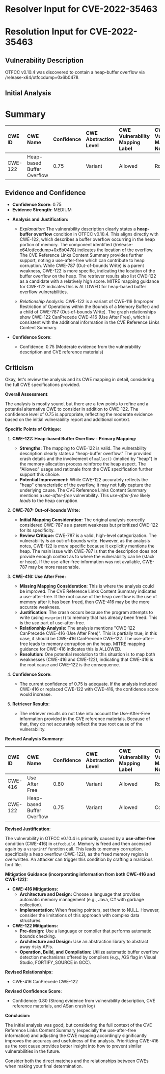 # Resolver Input for CVE-2022-35463

# Resolution Input for CVE-2022-35463

## Vulnerability Description
OTFCC v0.10.4 was discovered to contain a heap-buffer overflow via /release-x64/otfccdump+0x6b0478.

## Initial Analysis
# Summary
| CWE ID  | CWE Name                       | Confidence | CWE Abstraction Level | CWE Vulnerability Mapping Label | CWE-Vulnerability Mapping Notes |
| :-------- | :----------------------------- | :--------- | :-------------------- | :------------------------------ | :------------------------------ |
| CWE-122 | Heap-based Buffer Overflow | 0.75       | Variant               | Allowed                         | Root cause                   |

## Evidence and Confidence

*   **Confidence Score:** 0.75
*   **Evidence Strength:** MEDIUM

- **Analysis and Justification:**
  - *Explanation:* The vulnerability description clearly states a **heap-buffer overflow** condition in OTFCC v0.10.4. This aligns directly with CWE-122, which describes a buffer overflow occurring in the heap portion of memory. The component identified (/release-x64/otfccdump+0x6b0478) indicates the location of the overflow. The CVE Reference Links Content Summary provides further support, noting a use-after-free which can contribute to heap corruption. While CWE-787 (Out-of-bounds Write) is a parent weakness, CWE-122 is more specific, indicating the location of the buffer overflow on the heap. The retriever results also list CWE-122 as a candidate with a relatively high score. MITRE mapping guidance for CWE-122 indicates this is ALLOWED for heap-based buffer overflow vulnerabilities.

  - *Relationship Analysis:* CWE-122 is a variant of CWE-119 (Improper Restriction of Operations within the Bounds of a Memory Buffer) and a child of CWE-787 (Out-of-bounds Write). The graph relationships show CWE-122 CanPrecede CWE-416 (Use After Free), which is consistent with the additional information in the CVE Reference Links Content Summary.

- **Confidence Score:**
  - Confidence: 0.75 (Moderate evidence from the vulnerability description and CVE reference materials)

## Criticism
Okay, let's review the analysis and its CWE mapping in detail, considering the full CWE specifications provided.

**Overall Assessment:**

The analysis is mostly sound, but there are a few points to refine and a potential alternative CWE to consider in addition to CWE-122. The confidence level of 0.75 is appropriate, reflecting the moderate evidence based on the initial vulnerability report and additional context.

**Specific Points of Critique:**

1.  **CWE-122: Heap-based Buffer Overflow - Primary Mapping:**

    *   **Strengths:** The mapping to CWE-122 is valid. The vulnerability description clearly states a "heap-buffer overflow." The provided crash details and the involvement of `malloc()` (implied by "heap") in the memory allocation process reinforce the heap aspect. The "Allowed" usage and rationale from the CWE specification further support this choice.
    *   **Potential Improvement:** While CWE-122 accurately reflects the "heap" characteristic of the overflow, it may not fully capture the underlying cause. The CVE Reference Links Content Summary mentions a *use-after-free* vulnerability. This *use-after-free* likely *leads* to the heap corruption.

2.  **CWE-787: Out-of-bounds Write:**

    *   **Initial Mapping Consideration:** The original analysis correctly considered CWE-787 as a parent weakness but prioritized CWE-122 for its specificity.
    *   **Review Critique:** CWE-787 is a valid, high-level categorization. The vulnerability *is* an out-of-bounds write. However, as the analysis notes, CWE-122 is *more* specific because it explicitly mentions the heap. The main issue with CWE-787 is that the description does not provide enough context as to where the vulnerability can lie (stack or heap). If the use-after-free information was not available, CWE-787 may be more reasonable.

3.  **CWE-416: Use After Free:**

    *   **Missing Mapping Consideration:** This is where the analysis could be improved. The CVE Reference Links Content Summary indicates a use-after-free. If the root cause of the heap overflow is the use of memory after it has been freed, then CWE-416 may be the more accurate weakness.
    *   **Justification:** The crash occurs because the program attempts to write (using `vsnprintf`) to memory that has already been freed. This is the *use* part of use-after-free.
    *   **Relationship Analysis:** The analysis mentions "CWE-122 CanPrecede CWE-416 (Use After Free)". This is partially true; in this case, it should be CWE-416 CanPrecede CWE-122. The use-after-free leads to memory corruption on the heap. MITRE mapping guidance for CWE-416 indicates this is ALLOWED.
    *   **Resolution:** One potential resolution to this situation is to map both weaknesses (CWE-416 and CWE-122), indicating that CWE-416 is the root cause and CWE-122 is the consequence.

4.  **Confidence Score:**

    *   The current confidence of 0.75 is adequate. If the analysis included CWE-416 or replaced CWE-122 with CWE-416, the confidence score would increase.

5.  **Retriever Results:**

    *   The retriever results do not take into account the Use-After-Free information provided in the CVE reference materials. Because of that, they do not accurately reflect the true root cause of the vulnerability.

**Revised Analysis Summary:**

| CWE ID  | CWE Name                       | Confidence | CWE Abstraction Level | CWE Vulnerability Mapping Label | CWE-Vulnerability Mapping Notes |
| :-------- | :----------------------------- | :--------- | :-------------------- | :------------------------------ | :------------------------------ |
| CWE-416 | Use After Free | 0.80       | Variant               | Allowed                         | Root cause                   |
| CWE-122 | Heap-based Buffer Overflow | 0.75       | Variant               | Allowed                         | Consequence                   |

**Revised Justification:**

The vulnerability in OTFCC v0.10.4 is primarily caused by a **use-after-free** condition (CWE-416) in `otfccbuild`. Memory is freed and then accessed again by a `vsnprintf` function call. This leads to memory corruption, specifically a heap overflow (CWE-122), as the freed memory region is overwritten. An attacker can trigger this condition by crafting a malicious font file.

**Mitigation Guidance (incorporating information from both CWE-416 and CWE-122):**

*   **CWE-416 Mitigations:**
    *   **Architecture and Design:** Choose a language that provides automatic memory management (e.g., Java, C# with garbage collection).
    *   **Implementation:** When freeing pointers, set them to NULL. However, consider the limitations of this approach with complex data structures.
*   **CWE-122 Mitigations:**
    *   **Pre-design:** Use a language or compiler that performs automatic bounds checking.
    *   **Architecture and Design:** Use an abstraction library to abstract away risky APIs.
    *   **Operation, Build, and Compilation:** Utilize automatic buffer overflow detection mechanisms offered by compilers (e.g., /GS flag in Visual Studio, FORTIFY\_SOURCE in GCC).

**Revised Relationships:**

* CWE-416 CanPrecede CWE-122

**Revised Confidence Score:**

* Confidence: 0.80 (Strong evidence from vulnerability description, CVE reference materials, and ASan crash log)

**Conclusion:**

The initial analysis was good, but considering the full context of the CVE Reference Links Content Summary (especially the use-after-free information) and adjusting the CWE mapping accordingly significantly improves the accuracy and usefulness of the analysis. Prioritizing CWE-416 as the root cause provides better insight into how to prevent similar vulnerabilities in the future.

Consider both the direct matches and the relationships between CWEs
when making your final determination.
        